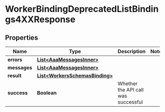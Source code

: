 

# WorkerBindingDeprecatedListBindings4XXResponse


## Properties

| Name | Type | Description | Notes |
|------------ | ------------- | ------------- | -------------|
|**errors** | [**List&lt;AaaMessagesInner&gt;**](AaaMessagesInner.md) |  |  |
|**messages** | [**List&lt;AaaMessagesInner&gt;**](AaaMessagesInner.md) |  |  |
|**result** | [**List&lt;WorkersSchemasBinding&gt;**](WorkersSchemasBinding.md) |  |  |
|**success** | **Boolean** | Whether the API call was successful |  |



